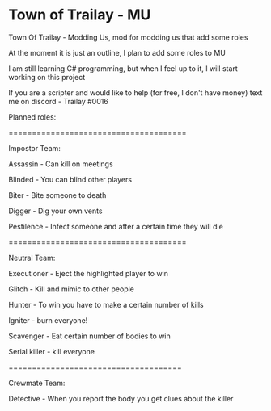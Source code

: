 # Town of Trailay - MU
Town Of Trailay - Modding Us, mod for modding us that add some roles

At the moment it is just an outline, I plan to add some roles to MU

I am still learning C# programming, but when I feel up to it, I will start working on this project

If you are a scripter and would like to help (for free, I don't have money) text me on discord - Trailay #0016

Planned roles:

======================================

Impostor Team:

Assassin - Can kill on meetings

Blinded - You can blind other players

Biter - Bite someone to death

Digger - Dig your own vents

Pestilence - Infect someone and after a certain time they will die

======================================

Neutral Team:

Executioner - Eject the highlighted player to win

Glitch - Kill and mimic to other people

Hunter - To win you have to make a certain number of kills

Igniter - burn everyone!

Scavenger - Eat certain number of bodies to win

Serial killer - kill everyone

=====================================

Crewmate Team:

Detective - When you report the body you get clues about the killer

